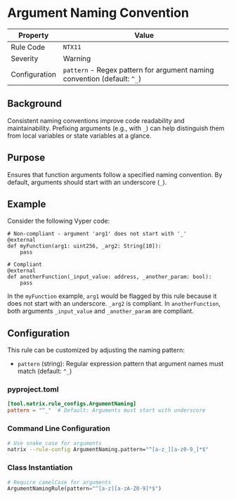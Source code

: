# Argument Naming Convention

| Property | Value |
|----------|-------|
| Rule Code | `NTX11` |
| Severity | Warning |
| Configuration | `pattern` - Regex pattern for argument naming convention (default: `^_`) |

## Background

Consistent naming conventions improve code readability and maintainability. Prefixing arguments (e.g., with `_`) can help distinguish them from local variables or state variables at a glance.

## Purpose

Ensures that function arguments follow a specified naming convention. By default, arguments should start with an underscore (`_`).



## Example

Consider the following Vyper code:

```vyper
# Non-compliant - argument 'arg1' does not start with '_'
@external
def myFunction(arg1: uint256, _arg2: String[10]):
    pass

# Compliant
@external
def anotherFunction(_input_value: address, _another_param: bool):
    pass
```

In the `myFunction` example, `arg1` would be flagged by this rule because it does not start with an underscore. `_arg2` is compliant. In `anotherFunction`, both arguments `_input_value` and `_another_param` are compliant.

## Configuration

This rule can be customized by adjusting the naming pattern:

- `pattern` (string): Regular expression pattern that argument names must match (default: `^_`)

### pyproject.toml

```toml
[tool.natrix.rule_configs.ArgumentNaming]
pattern = "^_"  # Default: Arguments must start with underscore
```

### Command Line Configuration
```bash
# Use snake_case for arguments
natrix --rule-config ArgumentNaming.pattern="^[a-z_][a-z0-9_]*$"
```

### Class Instantiation
```python
# Require camelCase for arguments
ArgumentNamingRule(pattern="^[a-z][a-zA-Z0-9]*$")
```
